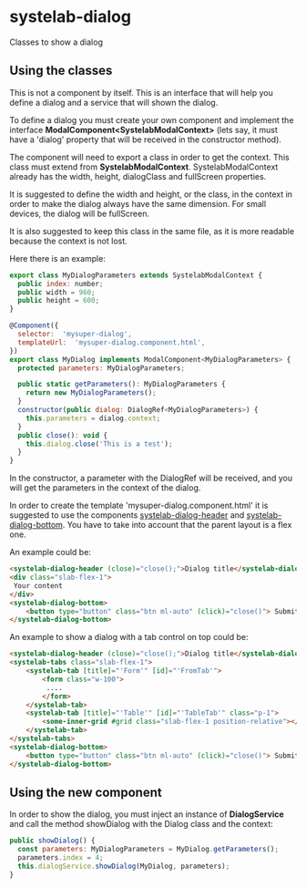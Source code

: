 # systelab-dialog

Classes to show a dialog

## Using the classes

This is not a component by itself. This is an interface that will help you define a dialog and a service that will shown the dialog. 

To define a dialog you must create your own component and implement the interface **ModalComponent&lt;SystelabModalContext&gt;** (lets say, it must have a 'dialog' property that will be received in the constructor method). 

The component will need to export a class in order to get the context. This class must extend from **SystelabModalContext**. SystelabModalContext already has the width, height, dialogClass and fullScreen properties.

It is suggested to define the width and height, or the class, in the context in order to make the dialog always have the same dimension. For small devices, the dialog will be fullScreen.

It is also suggested to keep this class in the same file, as it is more readable because the context is not lost.

Here there is an example:

```javascript
export class MyDialogParameters extends SystelabModalContext {
  public index: number;
  public width = 960;
  public height = 600;
}

@Component({
  selector:  'mysuper-dialog',
  templateUrl:  'mysuper-dialog.component.html',
})
export class MyDialog implements ModalComponent<MyDialogParameters> {
  protected parameters: MyDialogParameters;

  public static getParameters(): MyDialogParameters {
    return new MyDialogParameters();
  }
  constructor(public dialog: DialogRef<MyDialogParameters>) {
    this.parameters = dialog.context;
  }
  public close(): void {
    this.dialog.close('This is a test');
  }
}
```

In the constructor, a parameter with the DialogRef will be received, and you will get the parameters in the context of the dialog.

In order to create the template 'mysuper-dialog.component.html' it is suggested to use the components [systelab-dialog-header](../header) and  [systelab-dialog-bottom](../bottom). You have to take into account that the parent layout is a flex one.

An example could be:

```html
<systelab-dialog-header (close)="close();">Dialog title</systelab-dialog-header>
<div class="slab-flex-1">
 Your content
</div>
<systelab-dialog-bottom>
    <button type="button" class="btn ml-auto" (click)="close()"> Submit</button>
</systelab-dialog-bottom>
```

An example to show a dialog with a tab control on top could be:

```html
<systelab-dialog-header (close)="close();">Dialog title</systelab-dialog-header>
<systelab-tabs class="slab-flex-1">
    <systelab-tab [title]="'Form'" [id]="'FromTab'">
        <form class="w-100">
         ....
        </form>
    </systelab-tab>
    <systelab-tab [title]="'Table'" [id]="'TableTab'" class="p-1">
        <some-inner-grid #grid class="slab-flex-1 position-relative"></some-inner-grid>
    </systelab-tab>
</systelab-tabs>
<systelab-dialog-bottom>
    <button type="button" class="btn ml-auto" (click)="close()"> Submit</button>
</systelab-dialog-bottom>
```

## Using the new component

In order to show the dialog, you must inject an instance of **DialogService** and call the method showDialog with the Dialog class and the context:

```javascript
public showDialog() {
  const parameters: MyDialogParameters = MyDialog.getParameters();
  parameters.index = 4;
  this.dialogService.showDialog(MyDialog, parameters);
}
```
